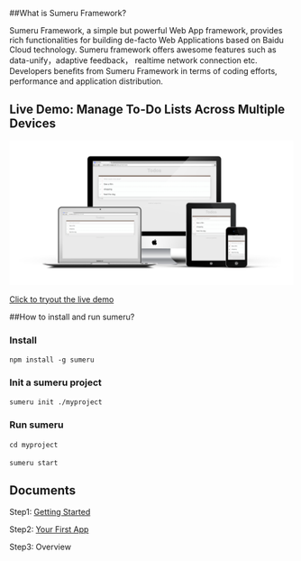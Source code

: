 ##What is Sumeru Framework?



Sumeru Framework, a simple but powerful Web App framework, provides rich functionalities for building de-facto Web Applications based on Baidu Cloud technology. Sumeru framework offers awesome features such as data-unify，adaptive feedback， realtime network connection etc. Developers beneﬁts from Sumeru Framework in terms of coding efforts, performance and application distribution.

## Live Demo: Manage To-Do Lists Across Multiple Devices

![](docs/images/devices.png)


[Click to tryout the live demo](http://sumerudemo.duapp.com/debug.html#/todos)



##How to install and run sumeru?

### Install


	npm install -g sumeru
	
### Init a sumeru project

	sumeru init ./myproject
	
### Run sumeru

	cd myproject
	
	sumeru start


## Documents


Step1: [Getting Started](https://github.com/brandnewera/sumeru/blob/master/docs/step1_getting_started.md)

Step2: [Your First App](https://github.com/brandnewera/sumeru/blob/master/docs/step2_your_first_app.md)

Step3: Overview
	

